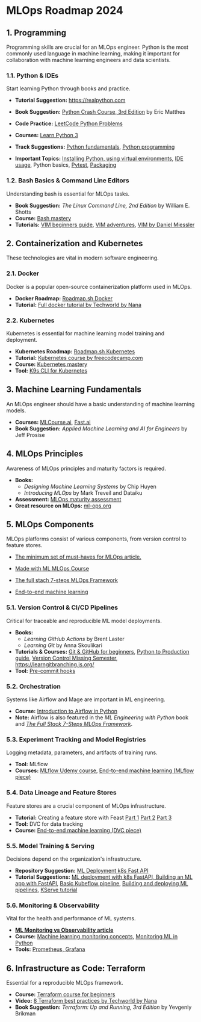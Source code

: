 # MLOps Roadmap 2024 

## 1. Programming
Programming skills are crucial for an MLOps engineer. Python is the most commonly used language in machine learning, making it important for collaboration with machine learning engineers and data scientists.

### 1.1. Python & IDEs
Start learning Python through books and practice.
- **Tutorial Suggestion:** https://realpython.com
- **Book Suggestion:** [Python Crash Course, 3rd Edition](https://www.amazon.com/stores/Eric-Matthes/author/B01DPU378I?ref=ap_rdr&store_ref=ap_rdr&isDramIntegrated=true&shoppingPortalEnabled=true) by Eric Matthes
- **Code Practice:** [LeetCode Python Problems](https://leetcode.com/problemset/)
- **Courses:** [Learn Python 3](https://www.codecademy.com/learn/learn-python-3)
- **Track Suggestions:** [Python fundamentals](https://app.datacamp.com/learn/skill-tracks/python-fundamentals), [Python programming](https://app.datacamp.com/learn/skill-tracks/python-programming)

- **Important Topics:** [Installing Python, using virtual environments](https://marvelousmlops.substack.com/p/the-right-way-to-install-python-on), [IDE usage](https://mlops.community/how-to-configure-vs-code-for-ai-ml-and-mlops-development-in-python-🛠%EF%B8%8F%EF%B8%8F/), Python basics, [Pytest](https://app.datacamp.com/learn/skill-tracks/python-programming), [Packaging](https://www.freecodecamp.org/news/how-to-build-and-publish-python-packages-with-poetry/)

### 1.2. Bash Basics & Command Line Editors
Understanding bash is essential for MLOps tasks.

- **Book Suggestion:** _The Linux Command Line, 2nd Edition_ by William E. Shotts
- **Course:** [Bash mastery](https://www.udemy.com/course/bash-mastery)
- **Tutorials:** [VIM beginners guide](https://www.freecodecamp.org/news/vim-beginners-guide/), [VIM adventures](https://vim-adventures.com/), [VIM by Daniel Miessler](https://danielmiessler.com/p/vim/)

## 2. Containerization and Kubernetes
These technologies are vital in modern software engineering.

### 2.1. Docker
Docker is a popular open-source containerization platform used in MLOps.

- **Docker Roadmap:** [Roadmap.sh Docker](https://roadmap.sh/docker)
- **Tutorial:** [Full docker tutorial by Techworld by Nana](https://www.youtube.com/watch?v=3c-iBn73dDE)

### 2.2. Kubernetes
Kubernetes is essential for machine learning model training and deployment.

- **Kubernetes Roadmap:** [Roadmap.sh Kubernetes](https://roadmap.sh/kubernetes)
- **Tutorial:** [Kubernetes course by freecodecamp.com](https://www.youtube.com/watch?v=d6WC5n9G_sM)
- **Course:** [Kubernetes mastery](https://www.udemy.com/course/kubernetesmastery/)
- **Tool:** [K9s CLI for Kubernetes](https://k9scli.io)

## 3. Machine Learning Fundamentals
An MLOps engineer should have a basic understanding of machine learning models.

- **Courses:** [MLCourse.ai](https://mlcourse.ai/), [Fast.ai](https://course.fast.ai)
- **Book Suggestion:** _Applied Machine Learning and AI for Engineers_ by Jeff Prosise

## 4. MLOps Principles
Awareness of MLOps principles and maturity factors is required.

- **Books:**
  - _Designing Machine Learning Systems_ by Chip Huyen
  - _Introducing MLOps_ by Mark Treveil and Dataiku
- **Assessment:** [MLOps maturity assessment](https://marvelousmlops.substack.com/p/mlops-maturity-assessment)
- **Great resource on MLOps:** [ml-ops.org](https://ml-ops.org)

## 5. MLOps Components
MLOps platforms consist of various components, from version control to feature stores. 
- [The minimum set of must-haves for MLOps article.](https://marvelousmlops.substack.com/p/the-minimum-set-of-must-haves-for)

- [Made with ML MLOps Course](https://madewithml.com/courses/mlops/)

- [The full stach 7-steps MLOps Framework](https://www.pauliusztin.me/courses/the-full-stack-7-steps-mlops-framework)
- [End-to-end machine learning](https://www.udemy.com/course/sustainable-and-scalable-machine-learning-project-development/)


### 5.1. Version Control & CI/CD Pipelines
Critical for traceable and reproducible ML model deployments.

- **Books:**
  - _Learning GitHub Actions_ by Brent Laster
  - _Learning Git_ by Anna Skoulikari
- **Tutorials & Courses:** [Git & GitHub for beginners](https://www.youtube.com/watch?v=RGOj5yH7evk), [Python to Production guide](https://www.udemy.com/course/setting-up-the-linux-terminal-for-software-development/), [Version Control Missing Semester](https://missing.csail.mit.edu/2020/version-control/), https://learngitbranching.js.org/
- **Tool:** [Pre-commit hooks](https://marvelousmlops.substack.com/p/welcome-to-pre-commit-heaven)

### 5.2. Orchestration
Systems like Airflow and Mage are important in ML engineering.

- **Course:** [Introduction to Airflow in Python](https://app.datacamp.com/learn/courses/introduction-to-airflow-in-python)
- **Note:** Airflow is also featured in the _ML Engineering with Python_ book and [_The Full Stack 7-Steps MLOps Framework_](https://www.pauliusztin.me/courses/the-full-stack-7-steps-mlops-framework).

### 5.3. Experiment Tracking and Model Registries
Logging metadata, parameters, and artifacts of training runs.

- **Tool:** MLflow
- **Courses:** [MLflow Udemy course](https://www.udemy.com/course/mlflow-course/), [End-to-end machine learning (MLflow piece)](https://www.udemy.com/course/sustainable-and-scalable-machine-learning-project-development/)

### 5.4. Data Lineage and Feature Stores
Feature stores are a crucial component of MLOps infrastructure.

- **Tutorial:** Creating a feature store with Feast [Part 1](https://kedion.medium.com/creating-a-feature-store-with-feast-part-1-37c380223e2f) [Part 2](https://kedion.medium.com/feature-storage-for-ml-with-feast-part-2-34df1971a8d3) [Part 3](https://kedion.medium.com/feature-storage-for-ml-with-feast-a061899fc4a2)
- **Tool:** DVC for data tracking
- **Course:** [End-to-end machine learning (DVC piece)](https://www.udemy.com/course/sustainable-and-scalable-machine-learning-project-development/)

### 5.5. Model Training & Serving
Decisions depend on the organization's infrastructure.

- **Repository Suggestion:** [ML Deployment k8s Fast API](https://github.com/sayakpaul/ml-deployment-k8s-fastapi/tree/main)
- **Tutorial Suggestions:** [ML deployment with k8s FastAPI, Building an ML app with FastAPI](https://dev.to/bravinsimiyu/beginner-guide-on-how-to-build-a-machine-learning-app-with-fastapi-part-ii-deploying-the-fastapi-application-to-kubernetes-4j6g), [Basic Kubeflow pipeline](https://towardsdatascience.com/tutorial-basic-kubeflow-pipeline-from-scratch-5f0350dc1905), [Building and deploying ML pipelines](https://www.datacamp.com/tutorial/kubeflow-tutorial-building-and-deploying-machine-learning-pipelines?utm_source=google&utm_medium=paid_search&utm_campaignid=19589720818&utm_adgroupid=157156373991&utm_device=c&utm_keyword=&utm_matchtype=&utm_network=g&utm_adpostion=&utm_creative=683184494153&utm_targetid=dsa-2218886984380&utm_loc_interest_ms=&utm_loc_physical_ms=9064564&utm_content=&utm_campaign=230119_1-sea~dsa~tofu_2-b2c_3-eu_4-prc_5-na_6-na_7-le_8-pdsh-go_9-na_10-na_11-na-dec23&gad_source=1&gclid=Cj0KCQiA4Y-sBhC6ARIsAGXF1g7iSih9h2RGL27LwWY6dlPLhEss-e5Af8pnaBvdDynRh7IHIKi8sGgaApD-EALw_wcB), [KServe tutorial](https://towardsdatascience.com/kserve-highly-scalable-machine-learning-deployment-with-kubernetes-aa7af0b71202)

### 5.6. Monitoring & Observability
Vital for the health and performance of ML systems.
- [**ML Monitoring vs Observability article**](https://marvelousmlops.substack.com/p/ml-monitoring-vs-ml-observability)
- **Course:** [Machine learning monitoring concepts](https://app.datacamp.com/learn/courses/machine-learning-monitoring-concepts), [Monitoring ML in Python](https://app.datacamp.com/learn/courses/monitoring-machine-learning-in-python)
- **Tools:** [Prometheus, Grafana](https://www.udemy.com/course/mastering-prometheus-and-grafana/)

## 6. Infrastructure as Code: Terraform
Essential for a reproducible MLOps framework.

- **Course:** [Terraform course for beginners](https://www.youtube.com/watch?v=SLB_c_ayRMo)
- **Video:** [8 Terraform best practices by Techworld by Nana](https://www.youtube.com/watch?v=gxPykhPxRW0)
- **Book Suggestion:** _Terraform: Up and Running, 3rd Edition_ by Yevgeniy Brikman
